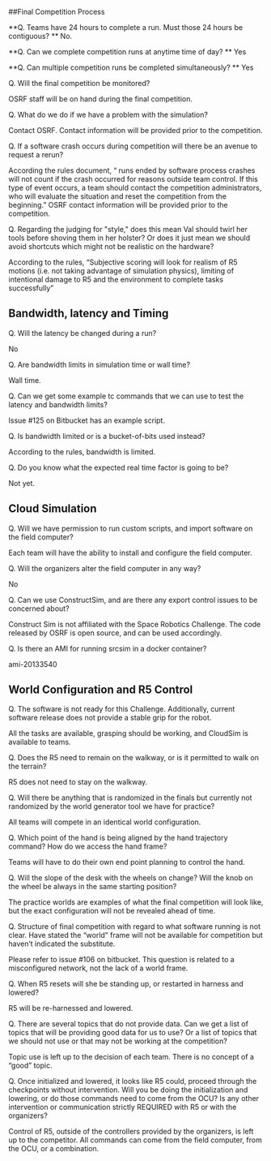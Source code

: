 ##Final Competition Process

**Q. Teams have 24 hours to complete a run. Must those 24 hours be contiguous?
**
No.

**Q. Can we complete competition runs at anytime time of day?
**
Yes

**Q. Can multiple competition runs be completed simultaneously?
**
Yes

Q. Will the final competition be monitored?

OSRF staff will be on hand during the final competition.

Q. What do we do if we have a problem with the simulation?

Contact OSRF. Contact information will be provided prior to the competition.

Q. If a software crash occurs during competition will there be an avenue to request a rerun?

According the rules document, “ runs ended by software process crashes will not count if the crash occurred for reasons outside team control. If this type of event occurs, a team should contact the competition administrators, who will evaluate the situation and reset the competition from the beginning.” OSRF contact information will be provided prior to the competition.

Q. Regarding the judging for "style," does this mean Val should twirl her tools before shoving them in her holster? Or does it just mean we should avoid shortcuts which might not be realistic on the hardware?

According to the rules, “Subjective scoring will look for realism of R5 motions (i.e. not taking advantage of simulation physics), limiting of intentional damage to R5 and the environment to complete tasks successfully”

## Bandwidth, latency and Timing

Q. Will the latency be changed during a run?

No

Q. Are bandwidth limits in simulation time or wall time?

Wall time.

Q. Can we get some example tc commands that we can use to test the latency and bandwidth limits?

Issue #125 on Bitbucket has an example script.

Q. Is bandwidth limited or is a bucket-of-bits used instead?

According to the rules, bandwidth is limited.

Q. Do you know what the expected real time factor is going to be?

Not yet.

## Cloud Simulation

Q. Will we have permission to run custom scripts, and import software on the field computer?

Each team will have the ability to install and configure the field computer.

Q. Will the organizers alter the field computer in any way?

No

Q. Can we use ConstructSim, and are there any export control issues to be concerned about?

Construct Sim is not affiliated with the Space Robotics Challenge. The code released by OSRF is open source, and can be used accordingly.

Q. Is there an AMI for running srcsim in a docker container?

ami-20133540

## World Configuration and R5 Control

Q. The software is not ready for this Challenge. Additionally, current software release does not provide a stable grip for the robot.

All the tasks are available, grasping should be working, and CloudSim is available to teams.

Q. Does the R5 need to remain on the walkway, or is it permitted to walk on the terrain?

R5 does not need to stay on the walkway.

Q. Will there be anything that is randomized in the finals but currently not randomized by the world generator tool we have for practice?

All teams will compete in an identical world configuration.

Q. Which point of the hand is being aligned by the hand trajectory command? How do we access the hand frame?

Teams will have to do their own end point planning to control the hand.

Q. Will the slope of the desk with the wheels on change? Will the knob on the wheel be always in the same starting position?

The practice worlds are examples of what the final competition will look like, but the exact configuration will not be revealed ahead of time.

Q. Structure of final competition with regard to what software running is not clear. Have stated the “world” frame will not be available for competition but haven’t indicated the substitute. 

Please refer to issue #106 on bitbucket. This question is related to a misconfigured network, not the lack of a world frame.

Q. When R5 resets will she be standing up, or restarted in harness and lowered?

R5 will be re-harnessed and lowered.

Q. There are several topics that do not provide data. Can we get a list of topics that will be providing good data for us to use? Or a list of topics that we should not use or that may not be working at the competition? 

Topic use is left up to the decision of each team. There is no concept of a “good” topic.

Q.  Once initialized and lowered, it looks like R5 could, proceed through the checkpoints without intervention. Will you be doing the initialization and lowering, or do those commands need to come from the OCU? Is any other intervention or communication strictly REQUIRED with R5 or with the organizers?

Control of R5, outside of the controllers provided by the organizers, is left up to the competitor. All commands can come from the field computer, from the OCU, or a combination.